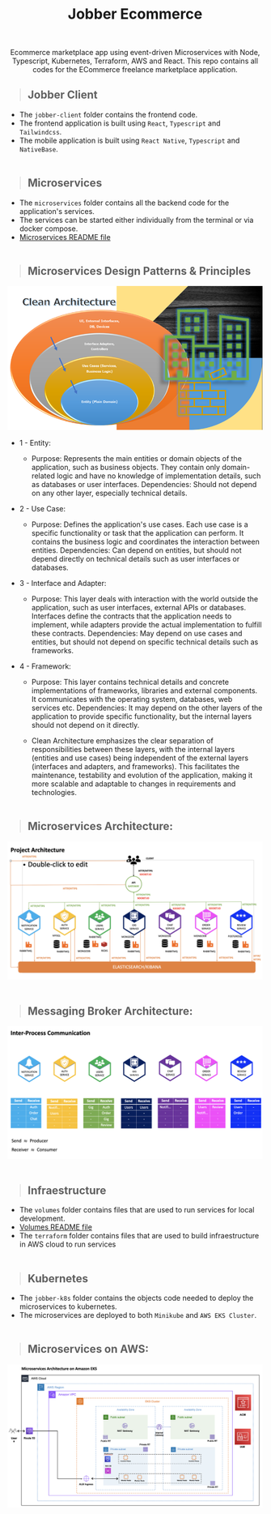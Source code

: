 <h1 align="center">Jobber Ecommerce</h1>
<br />
<p align="center">Ecommerce marketplace app using event-driven Microservices with Node, Typescript, Kubernetes, Terraform, AWS and React. 
This repo contains all codes for the ECommerce freelance marketplace application.</p>

> ## Jobber Client
* The `jobber-client` folder contains the frontend code.
* The frontend application is built using `React`, `Typescript` and `Tailwindcss`.
* The mobile application is built using `React Native`, `Typescript` and `NativeBase`.
<br /><br />

> ## Microservices
* The `microservices` folder contains all the backend code for the application's services.
* The services can be started either individually from the terminal or via docker compose.
* [Microservices README file](https://github.com/vynnydev/jobberapp-microservices/blob/main/microservices/README.md)
<br /><br />

> ## Microservices Design Patterns & Principles

![alt text](./infraestructure/images/clean-dependency-inversion.png "Clean Architecture in Microservices")

* 1 - Entity:  

    * Purpose: Represents the main entities or domain objects of the application, such as business objects. They contain only domain-related logic and have no knowledge of implementation details, such as databases or user interfaces. 
    Dependencies: Should not depend on any other layer, especially technical details. 

* 2 - Use Case: 

    * Purpose: Defines the application's use cases. Each use case is a specific functionality or task that the application can perform. It contains the business logic and coordinates the interaction between entities. 
    Dependencies: Can depend on entities, but should not depend directly on technical details such as user interfaces or databases. 

* 3 - Interface and Adapter: 

    * Purpose: This layer deals with interaction with the world outside the application, such as user interfaces, external APIs or databases. Interfaces define the contracts that the application needs to implement, while adapters provide the actual implementation to fulfill these contracts. 
    Dependencies: May depend on use cases and entities, but should not depend on specific technical details such as frameworks. 

* 4 - Framework: 

    * Purpose: This layer contains technical details and concrete implementations of frameworks, libraries and external components. It communicates with the operating system, databases, web services etc. 
    Dependencies: It may depend on the other layers of the application to provide specific functionality, but the internal layers should not depend on it directly. 

    * Clean Architecture emphasizes the clear separation of responsibilities between these layers, with the internal layers (entities and use cases) being independent of the external layers (interfaces and adapters, and frameworks). This facilitates the maintenance, testability and evolution of the application, making it more scalable and adaptable to changes in requirements and technologies. 
<br /><br />

> ## Microservices Architecture:
![alt text](./infraestructure/images/project-architecture.png "Microservices on AWS")
<br /><br />

> ## Messaging Broker Architecture:
![alt text](./infraestructure/images/messaging-architecture.png "Messaging Broker Architecture")
<br /><br />

> ## Infraestructure
* The `volumes` folder contains files that are used to run services for local development.
* [Volumes README file](https://github.com/vynnydev/jobberapp-microservices/blob/main/infraestructure/volumes/README.md)
* The `terraform` folder contains files that are used to build infraestructure in AWS cloud to run services
<br /><br/>

> ## Kubernetes
* The `jobber-k8s` folder contains the objects code needed to deploy the microservices to kubernetes.
* The microservices are deployed to both `Minikube` and `AWS EKS Cluster`.
<br /><br/>

> ## Microservices on AWS:
![alt text](./infraestructure/images/aws-infra.png "Microservices on AWS")
